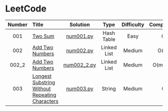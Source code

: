 # LeetCode


| **Number** | **Title**                                           | **Solution**                       | **Type**    | **Difficulty** | **Complexity(T)** | **Complexity(S)** | **Time** | **Beats**         |
| :---:      | :---                                                | :---:                              | :---:       | :---:          | :---:             | :---:             | :---:    | :---:             |
| 001        | [Two Sum][1]                                        | [num001.py](/python/num001.py)     | Hash Table  | Easy           | O(n)              | O(n)              | 32 ms    | 98.23%            |
| 002        | [Add Two Numbers][2]                                | [num002.py](/python/num002.py)     | Linked List | Medium         | O(m+n)            | O(m+n)            | 125 ms   | <del>57.29%</del> |
| 002_2      | [Add Two Numbers][3]                                | [num002_2.py](/python/num002_2.py) | Linked List | Medium         | O(max(m,n)        | O(max(m,n)        | 106 ms   | 99.06%            |
| 003        | [Longest Substring Without Repeating Characters][4] | [num003.py](/python/num003.py)     | String      | Medium         | O(?)              | O(n)              | 99 ms    | <del>60.17%</del> |


[1]: https://leetcode.com/problems/two-sum/
[2]: https://leetcode.com/problems/add-two-numbers/description/
[3]: https://leetcode.com/problems/add-two-numbers/description/
[4]: https://leetcode.com/problems/longest-substring-without-repeating-characters/description/